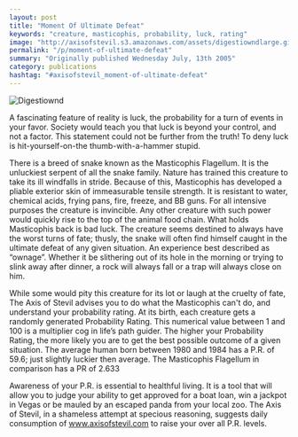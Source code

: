 ```yaml
---
layout: post
title: "Moment Of Ultimate Defeat"
keywords: "creature, masticophis, probability, luck, rating"
image: "http://axisofstevil.s3.amazonaws.com/assets/digestiowndlarge.gif"
permalink: "/p/moment-of-ultimate-defeat"
summary: "Originally published Wednesday July, 13th 2005"
category: publications
hashtag: "#axisofstevil_moment-of-ultimate-defeat"
---
```


[id_1]: http://axisofstevil.s3.amazonaws.com/assets/digestiowndlarge.gif "Digestiownd"
![Digestiownd][id_1]

A fascinating feature of reality is luck, the probability for a turn of events in your favor. Society would teach you that luck is beyond your control, and not a factor. This statement could not be further from the truth! To deny luck is hit-yourself-on-the thumb-with-a-hammer stupid.

There is a breed of snake known as the Masticophis Flagellum. It is the unluckiest serpent of all the snake family. Nature has trained this creature to take its ill windfalls in stride. Because of this, Masticophis has developed a pliable exterior skin of immeasurable tensile strength. It is resistant to water, chemical acids, frying pans, fire, freeze, and BB guns. For all intensive purposes the creature is invincible. Any other creature with such power would quickly rise to the top of the animal food chain. What holds Masticophis back is bad luck. The creature seems destined to always have the worst turns of fate; thusly, the snake will often find himself caught in the ultimate defeat of any given situation. An experience best described as “ownage”. Whether it be slithering out of its hole in the morning or trying to slink away after dinner, a rock will always fall or a trap will always close on him.

While some would pity this creature for its lot or laugh at the cruelty of fate, The Axis of Stevil advises you to do what the Masticophis can't do, and understand your probability rating. At its birth, each creature gets a randomly generated Probability Rating. This numerical value between 1 and 100 is a multiplier cog in life’s path guider. The higher your Probability Rating, the more likely you are to get the best possible outcome of a given situation. The average human born between 1980 and 1984 has a P.R. of 59.6; just slightly luckier then average. The Masticophis Flagellum in comparison has a PR of 2.633

Awareness of your P.R. is essential to healthful living. It is a tool that will allow you to judge your ability to get approved for a boat loan, win a jackpot in Vegas or be mauled by an escaped panda from your local zoo.
The Axis of Stevil, in a shameless attempt at specious reasoning, suggests daily consumption of www.axisofstevil.com to raise your over all P.R. levels.
